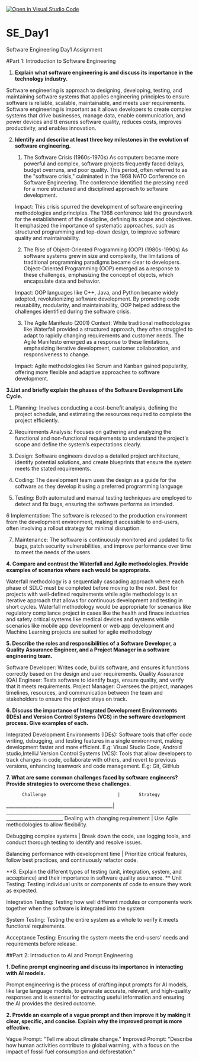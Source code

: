 [![Open in Visual Studio Code](https://classroom.github.com/assets/open-in-vscode-2e0aaae1b6195c2367325f4f02e2d04e9abb55f0b24a779b69b11b9e10269abc.svg)](https://classroom.github.com/online_ide?assignment_repo_id=15594697&assignment_repo_type=AssignmentRepo)
# SE_Day1
Software Engineering Day1 Assignment

#Part 1: Introduction to Software Engineering

1. **Explain what software engineering is and discuss its importance in the technology industry.**
   
  Software engineering is approach to designing, developing, testing, and maintaining software systems that applies engineering principles to ensure software is reliable, scalable, maintainable, and meets user requirements.
  Software engineering is important as it allows developers to create complex systems that drive businesses, manage data, enable communication, and power devices and tt ensures software quality, reduces costs, improves productivity, and enables innovation.


2. **Identify and describe at least three key milestones in the evolution of software engineering.**

     1. The Software Crisis (1960s-1970s)
  As computers became more powerful and complex, software projects frequently faced delays, budget overruns, and poor quality. This period, often referred to as the "software crisis," culminated in the 1968 NATO Conference on Software Engineering. The conference identified the pressing need for a more structured and disciplined approach to software development.
    
    Impact: This crisis spurred the development of software engineering methodologies and principles. The 1968 conference laid the groundwork for the establishment of the discipline, defining its scope and objectives. It emphasized the importance of systematic approaches, such as structured programming and top-down design, to improve software quality and maintainability.
    
    2. The Rise of Object-Oriented Programming (OOP) (1980s-1990s)
   As software systems grew in size and complexity, the limitations of traditional programming paradigms became clear to developers. Object-Oriented Programming (OOP) emerged as a response to these challenges, emphasizing the concept of objects, which encapsulate data and behavior.
    
    Impact: OOP languages like C++, Java, and Python became widely adopted, revolutionizing software development. By promoting code reusability, modularity, and maintainability, OOP helped address the challenges identified during the software crisis.
    
    3. The Agile Manifesto (2001)
    Context: While traditional methodologies like Waterfall provided a structured approach, they often struggled to adapt to rapidly changing requirements and customer needs. The Agile Manifesto emerged as a response to these limitations, emphasizing iterative development, customer collaboration, and responsiveness to change.
    
    Impact: Agile methodologies like Scrum and Kanban gained popularity, offering more flexible and adaptive approaches to software development.


**3.List and briefly explain the phases of the Software Development Life Cycle.**
  1. Planning: Involves conducting a cost-benefit analysis, defining the project schedule, and estimating the resources required to complete the project efficiently.
  
  2. Requirements Analysis: Focuses on gathering and analyzing the functional and non-functional requirements to understand the project's scope and define the system’s expectations clearly.
  
  3. Design: Software engineers develop a detailed project architecture, identify potential solutions, and create blueprints that ensure the system meets the stated requirements.
  
  4. Coding: The development team uses the design as a guide for the software as they develop it using a preferred programming language
  
  5. Testing: Both automated and manual testing techniques are employed to detect and fix bugs, ensuring the software performs as intended.
  
  6 Implementation: The software is released to the production environment from the development environment, making it accessible to end-users, often involving a rollout strategy for minimal disruption.
  
  7. Maintenance: The software is continuously monitored and updated to fix bugs, patch security vulnerabilities, and improve performance over time to meet the needs of the users
   

**4. Compare and contrast the Waterfall and Agile methodologies. Provide examples of scenarios where each would be appropriate.**
   
  Waterfall methodology is a sequentially cascading approach where each phase of SDLC must be completed before moving to the next. Best for projects with well-defined requirements while agile methodology is an iterative approach that allows for continuous development and testing in short cycles.
  Waterfall methodology would be appropriate for scenarios like regulatory compliance project in cases like the health and finace industries and safety critical systems like medical devices and systems while scenarios like mobile app development or web app development and Machine Learning projects are suited for agile methodology

**5. Describe the roles and responsibilities of a Software Developer, a Quality Assurance Engineer, and a Project Manager in a software engineering team.**
   
  Software Developer: Writes code, builds software, and ensures it functions correctly based on the design and user requirements.
  Quality Assurance (QA) Engineer: Tests software to identify bugs, ensure quality, and verify that it meets requirements.
  Project Manager: Oversees the project, manages timelines, resources, and communication between the team and stakeholders to ensure the project stays on track.

**6. Discuss the importance of Integrated Development Environments (IDEs) and Version Control Systems (VCS) in the software development process. Give examples of each.**
   
  Integrated Development Environments (IDEs): Software tools that offer code writing, debugging, and testing features in a single environment, making development faster and more efficient. E.g: Visual Studio Code, Android studio,IntelliJ
  Version Control Systems (VCS): Tools that allow developers to track changes in code, collaborate with others, and revert to previous versions, enhancing teamwork and code management. E.g:  Git, GitHub

**7. What are some common challenges faced by software engineers? Provide strategies to overcome these challenges.**
   
          Challenge                           |       Strategy
 _____________________________________________| ______________________________________________________________________________________________________
  Dealing with changing requirement           | Use Agile methodologies to allow flexibility.
  
  Debugging complex systems                   | Break down the code, use logging tools, and conduct thorough testing to identify and resolve issues.
  
  Balancing performance with development time | Prioritize critical features, follow best practices, and continuously refactor code.

**8. Explain the different types of testing (unit, integration, system, and acceptance) and their importance in software quality assurance.
**
  Unit Testing: Testing individual units or components of code to ensure they work as expected.
  
  Integration Testing: Testing how well different modules or components work together when the software is integrated into the system
  
  System Testing: Testing the entire system as a whole to verify it meets functional requirements.
  
  Acceptance Testing: Ensuring the system meets the end-users’ needs and requirements before release.

##Part 2: Introduction to AI and Prompt Engineering


**1. Define prompt engineering and discuss its importance in interacting with AI models.**

  Prompt engineering is the process of crafting input prompts for AI models, like large language models, to generate accurate, relevant, and high-quality responses and is essential for extracting useful information and ensuring the AI provides the desired outcome.

**2. Provide an example of a vague prompt and then improve it by making it clear, specific, and concise. Explain why the improved prompt is more effective.**

  Vague Prompt: "Tell me about climate change."
  Improved Prompt: "Describe how human activities contribute to global warming, with a focus on the impact of fossil fuel consumption and deforestation."
